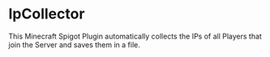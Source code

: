 # IpCollector
This Minecraft Spigot Plugin automatically collects the IPs of all Players that join the Server and saves them in a file. 


